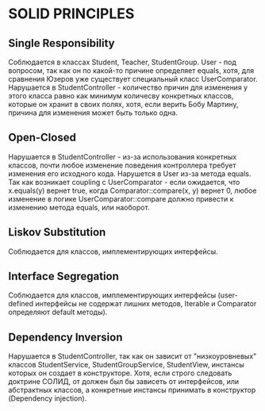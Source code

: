 # SOLID PRINCIPLES

## Single Responsibility

Соблюдается в классах Student, Teacher, StudentGroup.
User - под вопросом, так как он по какой-то причине определяет equals, хотя, для сравнения Юзеров уже существует специальный класс UserComparator.
Нарушается в StudentController - количество причин для изменения у этого класса равно как минимум количесву конкретных классов, которые он хранит в своих полях, хотя, если верить Бобу Мартину, причина для изменения может быть только одна. 

## Open-Closed

Нарушается в StudentController - из-за использования конкретных классов, почти любое изменение поведения контроллера требует изменения его исходного кода. 
Нарушется в User из-за метода equals. Так как возникает coupling с UserComparator - если ожидается, что x.equals(y) вернет true, когда Comparator::compare(x, y) вернет 0, любое изменение в логике UserComparator::compare должно привести к изменению метода equals, или наоборот.

## Liskov Substitution

Соблюдается для классов, имплементирующих интерфейсы. 

## Interface Segregation

Соблюдается для классов, имплементирующих интерфейсы (user-defined интерфейсы не содержат лишних методов, Iterable и Comparator определяют default методы).

## Dependency Inversion

Нарушается в StudentController, так как он зависит от "низкоуровневых" классов StudentService, StudentGroupService, StudentView, инстансы которых он создает в конструкторе. Хотя, если строго следовать доктрине СОЛИД, от должен был бы зависеть от интерфейсов, или абстрактных классов, а конкретные инстансы принимать в конструктор (Dependency injection). 